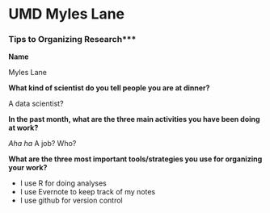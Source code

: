 # UMD Myles Lane
### Tips to Organizing Research***

**Name**

Myles Lane

**What kind of scientist do you tell people you are at dinner?**

A data scientist? 

**In the past month, what are the three main activities you have been doing at work?**

*Aha ha* A job? Who?

**What are the three most important tools/strategies you use for organizing your work?**
* I use R for doing analyses
* I use Evernote to keep track of my notes
* I use github for version control
